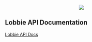 <p align="center">
  <img src="https://my.lobbie.com/Lobbie-Logo-Gradient.svg">
</p>

<h2>Lobbie API Documentation</h2>

<p>
  <a href="https://docs.lobbie.com" target="_blank">Lobbie API Docs</a>
</p>
